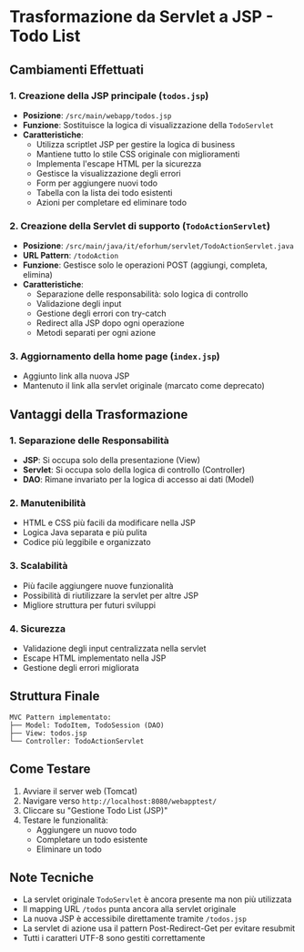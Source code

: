 # Trasformazione da Servlet a JSP - Todo List

## Cambiamenti Effettuati

### 1. Creazione della JSP principale (`todos.jsp`)
- **Posizione**: `/src/main/webapp/todos.jsp`
- **Funzione**: Sostituisce la logica di visualizzazione della `TodoServlet`
- **Caratteristiche**:
  - Utilizza scriptlet JSP per gestire la logica di business
  - Mantiene tutto lo stile CSS originale con miglioramenti
  - Implementa l'escape HTML per la sicurezza
  - Gestisce la visualizzazione degli errori
  - Form per aggiungere nuovi todo
  - Tabella con la lista dei todo esistenti
  - Azioni per completare ed eliminare todo

### 2. Creazione della Servlet di supporto (`TodoActionServlet`)
- **Posizione**: `/src/main/java/it/eforhum/servlet/TodoActionServlet.java`
- **URL Pattern**: `/todoAction`
- **Funzione**: Gestisce solo le operazioni POST (aggiungi, completa, elimina)
- **Caratteristiche**:
  - Separazione delle responsabilità: solo logica di controllo
  - Validazione degli input
  - Gestione degli errori con try-catch
  - Redirect alla JSP dopo ogni operazione
  - Metodi separati per ogni azione

### 3. Aggiornamento della home page (`index.jsp`)
- Aggiunto link alla nuova JSP
- Mantenuto il link alla servlet originale (marcato come deprecato)

## Vantaggi della Trasformazione

### 1. **Separazione delle Responsabilità**
- **JSP**: Si occupa solo della presentazione (View)
- **Servlet**: Si occupa solo della logica di controllo (Controller)
- **DAO**: Rimane invariato per la logica di accesso ai dati (Model)

### 2. **Manutenibilità**
- HTML e CSS più facili da modificare nella JSP
- Logica Java separata e più pulita
- Codice più leggibile e organizzato

### 3. **Scalabilità**
- Più facile aggiungere nuove funzionalità
- Possibilità di riutilizzare la servlet per altre JSP
- Migliore struttura per futuri sviluppi

### 4. **Sicurezza**
- Validazione degli input centralizzata nella servlet
- Escape HTML implementato nella JSP
- Gestione degli errori migliorata

## Struttura Finale

```
MVC Pattern implementato:
├── Model: TodoItem, TodoSession (DAO)
├── View: todos.jsp
└── Controller: TodoActionServlet
```

## Come Testare

1. Avviare il server web (Tomcat)
2. Navigare verso `http://localhost:8080/webapptest/`
3. Cliccare su "Gestione Todo List (JSP)"
4. Testare le funzionalità:
   - Aggiungere un nuovo todo
   - Completare un todo esistente
   - Eliminare un todo

## Note Tecniche

- La servlet originale `TodoServlet` è ancora presente ma non più utilizzata
- Il mapping URL `/todos` punta ancora alla servlet originale
- La nuova JSP è accessibile direttamente tramite `/todos.jsp`
- La servlet di azione usa il pattern Post-Redirect-Get per evitare resubmit
- Tutti i caratteri UTF-8 sono gestiti correttamente